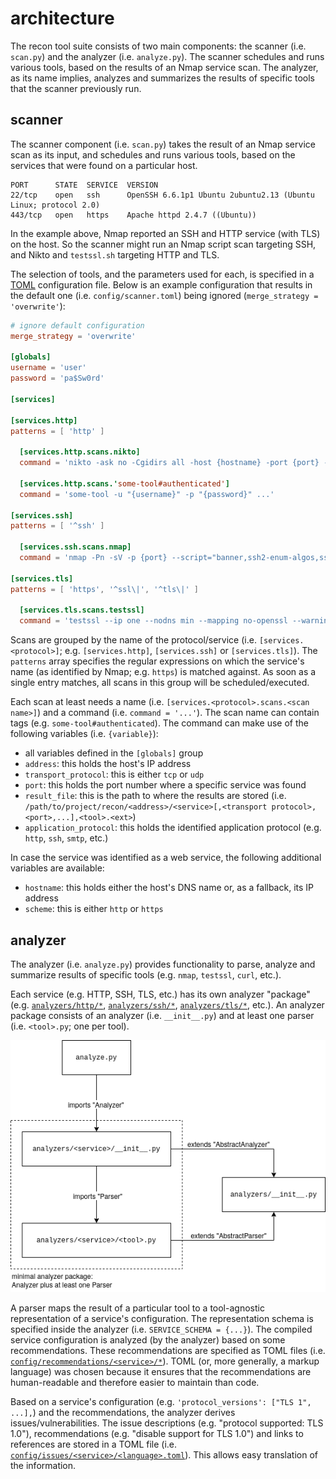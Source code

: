 # architecture

The recon tool suite consists of two main components: the scanner (i.e. `scan.py`) and the analyzer (i.e. `analyze.py`).
The scanner schedules and runs various tools, based on the results of an Nmap service scan.
The analyzer, as its name implies, analyzes and summarizes the results of specific tools that the scanner previously run.

## scanner

The scanner component (i.e. `scan.py`) takes the result of an Nmap service scan as its input, and schedules and runs various tools, based on the services that were found on a particular host.

```text
PORT      STATE  SERVICE  VERSION
22/tcp    open   ssh      OpenSSH 6.6.1p1 Ubuntu 2ubuntu2.13 (Ubuntu Linux; protocol 2.0)
443/tcp   open   https    Apache httpd 2.4.7 ((Ubuntu))
```

In the example above, Nmap reported an SSH and HTTP service (with TLS) on the host.
So the scanner might run an Nmap script scan targeting SSH, and Nikto and `testssl.sh` targeting HTTP and TLS.

The selection of tools, and the parameters used for each, is specified in a [TOML](https://toml.io/en/) configuration file.
Below is an example configuration that results in the default one (i.e. `config/scanner.toml`) being ignored (`merge_strategy = 'overwrite'`):

```toml
# ignore default configuration
merge_strategy = 'overwrite'

[globals]
username = 'user'
password = 'pa$Sw0rd'

[services]

[services.http]
patterns = [ 'http' ]

  [services.http.scans.nikto]
  command = 'nikto -ask no -Cgidirs all -host {hostname} -port {port} -nointeractive -Format xml -output "{result_file}.xml" 2>&1 | tee "{result_file}.log"'
  
  [services.http.scans.'some-tool#authenticated']
  command = 'some-tool -u "{username}" -p "{password}" ...'

[services.ssh]
patterns = [ '^ssh' ]

  [services.ssh.scans.nmap]
  command = 'nmap -Pn -sV -p {port} --script="banner,ssh2-enum-algos,ssh-hostkey,ssh-auth-methods" -oN "{result_file}.log" -oX "{result_file}.xml" {address}'

[services.tls]
patterns = [ 'https', '^ssl\|', '^tls\|' ]

  [services.tls.scans.testssl]
  command = 'testssl --ip one --nodns min --mapping no-openssl --warnings off --connect-timeout 60 --openssl-timeout 60 --logfile "{result_file}.log" --jsonfile "{result_file}.json" {hostname}:{port}'
```

Scans are grouped by the name of the protocol/service (i.e. `[services.<protocol>]`; e.g. `[services.http]`, `[services.ssh]` or `[services.tls]`).
The `patterns` array specifies the regular expressions on which the service's name (as identified by Nmap; e.g. `https`) is matched against.
As soon as a single entry matches, all scans in this group will be scheduled/executed.

Each scan at least needs a name (i.e. `[services.<protocol>.scans.<scan name>]`) and a command (i.e. `command = '...'`).
The scan name can contain tags (e.g. `some-tool#authenticated`).
The command can make use of the following variables (i.e. `{variable}`):

* all variables defined in the `[globals]` group
* `address`: this holds the host's IP address
* `transport_protocol`: this is either `tcp` or `udp`
* `port`: this holds the port number where a specific service was found
* `result_file`: this is the path to where the results are stored (i.e. `/path/to/project/recon/<address>/<service>[,<transport protocol>,<port>,...],<tool>.<ext>`)
* `application_protocol`: this holds the identified application protocol (e.g. `http`, `ssh`, `smtp`, etc.)

In case the service was identified as a web service, the following additional variables are available:

* `hostname`: this holds either the host's DNS name or, as a fallback, its IP address
* `scheme`: this is either `http` or `https`

## analyzer

The analyzer (i.e. `analyze.py`) provides functionality to parse, analyze and summarize results of specific tools (e.g. `nmap`, `testssl`, `curl`, etc.).

Each service (e.g. HTTP, SSH, TLS, etc.) has its own analyzer "package" (e.g. [`analyzers/http/*`](../analyzers/http/), [`analyzers/ssh/*`](../analyzers/ssh/),  [`analyzers/tls/*`](../analyzers/tls/), etc.).
An analyzer package consists of an analyzer (i.e. `__init__.py`) and at least one parser (i.e. `<tool>.py`; one per tool).

![component diagram](analyzer.drawio.png)

A parser maps the result of a particular tool to a tool-agnostic representation of a service's configuration.
The representation schema is specified inside the analyzer (i.e. `SERVICE_SCHEMA = {...}`).
The compiled service configuration is analyzed (by the analyzer) based on some recommendations.
These recommendations are specified as TOML files (i.e. [`config/recommendations/<service>/*`](../config/recommendations/)).
TOML (or, more generally, a markup language) was chosen because it ensures that the recommendations are human-readable and therefore easier to maintain than code.

Based on a service's configuration (e.g. `'protocol_versions': ["TLS 1", ...],`) and the recommendations, the analyzer derives issues/vulnerabilities.
The issue descriptions (e.g. "protocol supported: TLS 1.0"), recommendations (e.g. "disable support for TLS 1.0") and links to references are stored in a TOML file (i.e. [`config/issues/<service>/<language>.toml`](../config/issues/)).
This allows easy translation of the information.
